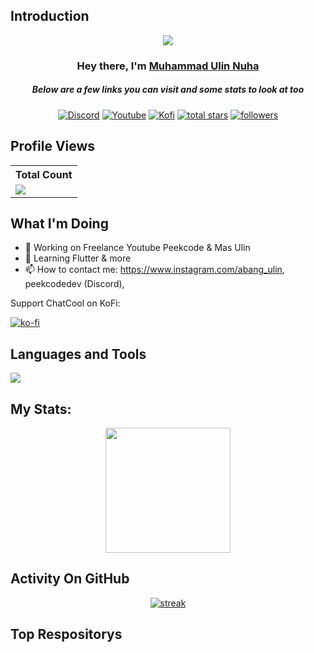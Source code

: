 ## Introduction
<p align="center">
<img src="https://readme-typing-svg.demolab.com/?lines=Developer%20of%20ChatCool%20Bot;Contributed%20to%201500+%2B%20servers%20inside%20Discord;3+%2B%20years%20of%20coding%20experience&font=Fira%20Code&center=true&width=700&height=45&color=fff53a&vCenter=true&pause=1000&size=25" /></a>
</p>

<h3 align="center">Hey there, I'm <a href="https://github.com/peekcodedev">Muhammad Ulin Nuha</a></h3>
<h5 align="center">Below are a few links you can visit and some stats to look at too</h5>

<p align="center">
  <a href="https://discord.gg/79ucHtZn5w"><img alt="Discord" title="Discord" src="https://img.shields.io/badge/-Discord-7289DA?style=for-the-badge&logo=discord&logoColor=white"/></a>
  <a href="https://www.youtube.com/c/peekcode"><img alt="Youtube" title="Youtube" src="https://img.shields.io/badge/-Youtube-FF0000?style=for-the-badge&logo=youtube&logoColor=white"/></a>
  <a href="https://ko-fi.com/masulin"><img alt="Kofi" title="Kofi" src="https://img.shields.io/badge/-Kofi-ff7389?style=for-the-badge&logo=kofi&logoColor=white"/></a>
<a href="https://github.com/peekcodedev?tab=repositories&sort=stargazers">
    <img alt="total stars" title="Total stars on GitHub" src="https://custom-icon-badges.demolab.com/github/stars/peekcodedev?color=B8B92B&style=for-the-badge&labelColor=959532&logo=star"/></a>
   <a href="https://github.com/peekcodedev"><img alt="followers" title="Follow me on Github" src="https://img.shields.io/github/followers/peekcodedev?color=236ad3&style=for-the-badge&logo=github&label=Follow"/></a>
 </p>
 
## Profile Views


  <table>
    <tr>
      <!-- <th>Profile Views</th> -->
      <th>Total Count</th>
    </tr>
    <tr>
      <!-- <td>
        <div align="center">
          <a href="https://github.com/peekcodedev"><img src="https://github.com/Thinkright20.png" alt="@peekcodedev" width="52" /></a>
          <br />
          <a align="center" href="https://github.com/peekcodedev"><b>peekcodedev</b></a>
        </b>
      </td> -->
      <!-- Profile Views -->
      <td>
         <a href="https://github.com/peekcodedev"> <img src="https://komarev.com/ghpvc/?username=peekcodedev&style=for-the-badge&color=brightgreen"> </a>
      </td>
    </tr>
  </table>

## What I'm Doing

- 🔭 Working on Freelance Youtube Peekcode & Mas Ulin
- 🌱 Learning Flutter & more
- 📫 How to contact me: https://www.instagram.com/abang_ulin, peekcodedev (Discord), 

Support ChatCool on KoFi:

[![ko-fi](https://ko-fi.com/img/githubbutton_sm.svg)](https://ko-fi.com/masulin)

## Languages and Tools

<p align="left"> <a href="https://github.com/peekcodedev"><img src="https://skillicons.dev/icons?i=vscode,androidstudio,github,mongodb,css,html,mysql,python,nodejs,kotlin,flutter,dart,java"> </a> </p>

## My Stats:
<p align="center">
<img height="200px" src="https://github-readme-stats.vercel.app/api?username=peekcodedev&hide_border=true&show_icons=true&count_private=true&theme=gruvbox&bg_color=151515">
</p>

## Activity On GitHub

<p align="center">
  <a href="https://github.com/peekcodedev">      
<img title="stats" alt="streak" src="https://github-readme-streak-stats.herokuapp.com/?user=peekcodede&theme=dark&hide_border=true&stroke=f53b3b"/>
</a> 
</p>

## Top Respositorys
